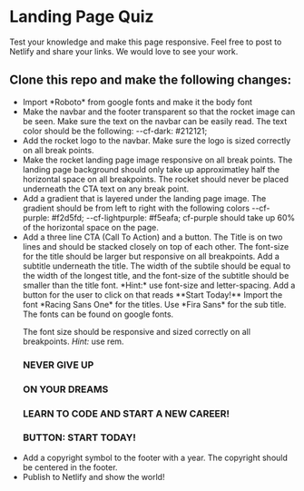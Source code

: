 # Landing Page Quiz
 Test your knowledge and make this page responsive. 
 Feel free to post to Netlify and share your links. We would love to see your work.

 ## Clone this repo and make the following changes:

<ul>
<li>Import *Roboto* from google fonts and make it the body font</li>
<li>
Make the navbar and the footer transparent so that the rocket image can be seen. Make sure the text on the navbar can be easily read. The text color should be the following:
 --cf-dark: #212121;
 </li>
 <li>
Add the rocket logo to the navbar. Make sure the logo is sized correctly on all break points. 
</li>
<li>
 Make the rocket landing page image responsive on all break points. The landing page background should only take up approximatley half the horizontal space on all breakpoints. The rocket should never be placed underneath the CTA text on any break point.
</li>
<li>
 Add a gradient that is layered under the landing page image. The gradient should be from left to right with the following colors
 --cf-purple: #f2d5fd;  
 --cf-lightpurple: #f5eafa; 
 cf-purple should take up 60% of the horizontal space on the page.
</li>
<li>
 Add a three line CTA (Call To Action) and a button. The Title is on two lines and should be stacked closely on top of each other. The font-size for the title should be larger but responsive on all breakpoints. Add a subtitle underneath the title. The width of the subtile should be equal to the width of the longest title,  and the font-size of the subtitle should be smaller than the title font. *Hint:* use font-size and letter-spacing. Add a button for the user to click on that reads **Start Today!** Import the font *Racing Sans One* for the titles. Use *Fira Sans* for the sub title. The fonts can be found on google fonts.
 
 The font size should be responsive and sized correctly on all breakpoints. *Hint:* use rem.


 ### NEVER GIVE UP
 ### ON YOUR DREAMS
 ### LEARN TO CODE AND START A NEW CAREER!
 ### BUTTON: START TODAY!
</li>
<li>
  Add a copyright symbol to the footer with a year. The copyright should be centered in the footer.  
</li>
<li>Publish to Netlify and show the world!</li>
</ul>


